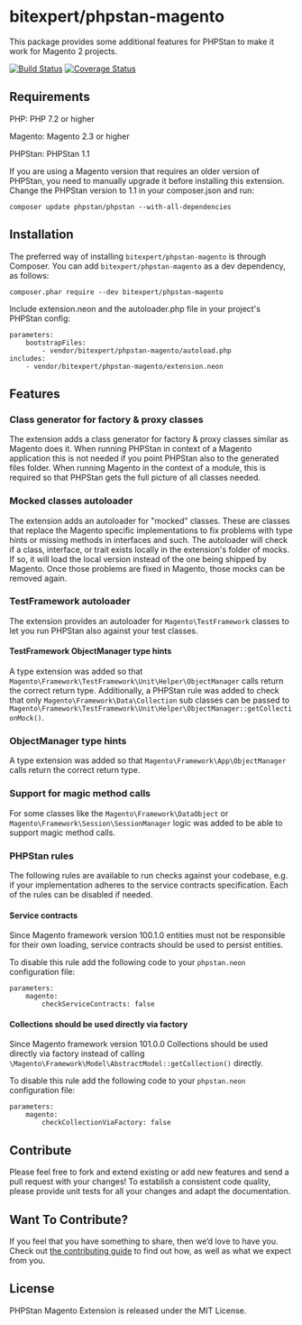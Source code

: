 # bitexpert/phpstan-magento

This package provides some additional features for PHPStan to make it
work for Magento 2 projects.

[![Build Status](https://github.com/bitExpert/phpstan-magento/workflows/ci/badge.svg?branch=master)](https://github.com/bitExpert/phpstan-magento/actions)
[![Coverage Status](https://coveralls.io/repos/github/bitExpert/phpstan-magento/badge.svg?branch=master)](https://coveralls.io/github/bitExpert/phpstan-magento?branch=master)

## Requirements

PHP: PHP 7.2 or higher

Magento: Magento 2.3 or higher

PHPStan: PHPStan 1.1

If you are using a Magento version that requires an older version of PHPStan,  you need to manually upgrade it before 
installing this extension. Change the PHPStan version to 1.1 in your composer.json and run:

```
composer update phpstan/phpstan --with-all-dependencies
```

## Installation

The preferred way of installing `bitexpert/phpstan-magento` is through Composer.
You can add `bitexpert/phpstan-magento` as a dev dependency, as follows:

```
composer.phar require --dev bitexpert/phpstan-magento
```

Include extension.neon and the autoloader.php file in your project's PHPStan config:

```neon
parameters:
	bootstrapFiles:
		- vendor/bitexpert/phpstan-magento/autoload.php
includes:
	- vendor/bitexpert/phpstan-magento/extension.neon
```

## Features

### Class generator for factory & proxy classes
The extension adds a class generator for factory & proxy classes similar as Magento does it. When running PHPStan in 
context of a Magento application this is not needed if you point PHPStan also to the generated files folder. When running 
Magento in the context of a module, this is required so that PHPStan gets the full picture of all classes needed.

### Mocked classes autoloader
The extension adds an autoloader for "mocked" classes. These are classes that replace the Magento specific implementations 
to fix problems with type hints or missing methods in interfaces and such. The autoloader will check if a class, interface, 
or trait exists locally in the extension's folder of mocks. If so, it will load the local version instead of the one being 
shipped by Magento. Once those problems are fixed in Magento, those mocks can be removed again.

### TestFramework autoloader
The extension provides an autoloader for `Magento\TestFramework` classes to let you run PHPStan also against your test classes.

#### TestFramework ObjectManager type hints
A type extension was added so that `Magento\Framework\TestFramework\Unit\Helper\ObjectManager` calls return the correct return type. 
Additionally, a PHPStan rule was added to check that only `Magento\Framework\Data\Collection` sub classes can be passed to  
`Magento\Framework\TestFramework\Unit\Helper\ObjectManager::getCollectionMock()`.

### ObjectManager type hints
A type extension was added so that `Magento\Framework\App\ObjectManager` calls return the correct return type.

### Support for magic method calls
For some classes like the `Magento\Framework\DataObject` or `Magento\Framework\Session\SessionManager` logic was added 
to be able to support magic method calls.

### PHPStan rules

The following rules are available to run checks against your codebase, e.g. if your implementation adheres to the 
service contracts specification. Each of the rules can be disabled if needed.

#### Service contracts

Since Magento framework version 100.1.0 entities must not be responsible for their own loading, service contracts should
be used to persist entities.

To disable this rule add the following code to your `phpstan.neon` configuration file:
```
parameters:
    magento:
        checkServiceContracts: false
```

#### Collections should be used directly via factory

Since Magento framework version 101.0.0 Collections should be used directly via factory instead of calling 
`\Magento\Framework\Model\AbstractModel::getCollection()` directly.

To disable this rule add the following code to your `phpstan.neon` configuration file:
```
parameters:
    magento:
        checkCollectionViaFactory: false
```

## Contribute

Please feel free to fork and extend existing or add new features and send a pull request with your changes! To establish
a consistent code quality, please provide unit tests for all your changes and adapt the documentation.

## Want To Contribute?

If you feel that you have something to share, then we’d love to have you.
Check out [the contributing guide](CONTRIBUTING.md) to find out how, as well as what we expect from you.

## License

PHPStan Magento Extension is released under the MIT License.
